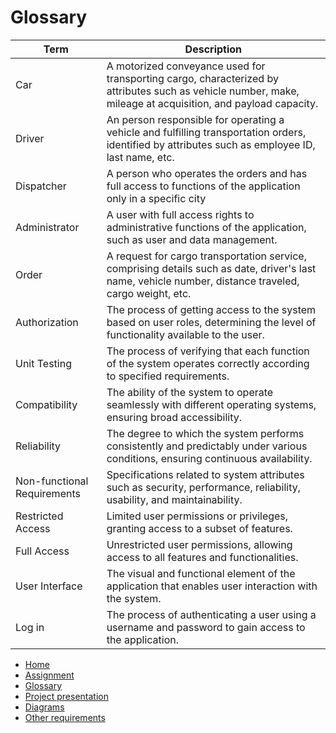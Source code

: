 # Glossary 

| Term                      | Description|
|---------------------------|------------|
| Car                       | A motorized conveyance used for transporting cargo, characterized by attributes such as vehicle number, make, mileage at acquisition, and payload capacity.|
| Driver                    | An person responsible for operating a vehicle and fulfilling transportation orders, identified by attributes such as employee ID, last name, etc.|
| Dispatcher                | A person who operates the orders and has full access to functions of the application only in a specific city|
| Administrator             | A user with full access rights to administrative functions of the application, such as user and data management. |
| Order                     | A request for cargo transportation service, comprising details such as date, driver's last name, vehicle number, distance traveled, cargo weight, etc.|
| Authorization             | The process of getting access to the system based on user roles, determining the level of functionality available to the user.|
| Unit Testing              | The process of verifying that each function of the system operates correctly according to specified requirements.|
| Compatibility             | The ability of the system to operate seamlessly with different operating systems, ensuring broad accessibility.|
| Reliability               | The degree to which the system performs consistently and predictably under various conditions, ensuring continuous availability.|
| Non-functional Requirements| Specifications related to system attributes such as security, performance, reliability, usability, and maintainability.|
| Restricted Access         | Limited user permissions or privileges, granting access to a subset of features.            |
| Full Access               | Unrestricted user permissions, allowing access to all features and functionalities.                                |
| User Interface            | The visual and functional element of the application that enables user interaction with the system.           |
| Log in                    | The process of authenticating a user using a username and password to gain access to the application.        |


<link rel="stylesheet" href="/assets/css/style.scss">

<div class="sidebar">
    <ul>
        <li><a href="https://fpmi-tp2024.github.io/tpmp-gpd-lab5-hryakopluxi/index.html">Home</a></li>
        <li><a href="https://fpmi-tp2024.github.io/tpmp-gpd-lab5-hryakopluxi/assignment.html">Assignment</a></li>
        <li><a href="https://fpmi-tp2024.github.io/tpmp-gpd-lab5-hryakopluxi/glossary.html">Glossary</a></li>
        <li><a href="https://fpmi-tp2024.github.io/tpmp-gpd-lab5-hryakopluxi/presentation.html">Project presentation</a></li>
        <li><a href="https://fpmi-tp2024.github.io/tpmp-gpd-lab5-hryakopluxi/diagrams.html">Diagrams</a></li>
        <li><a href="https://fpmi-tp2024.github.io/tpmp-gpd-lab5-hryakopluxi/requirements.html">Other requirements</a></li>
    </ul>
</div>
